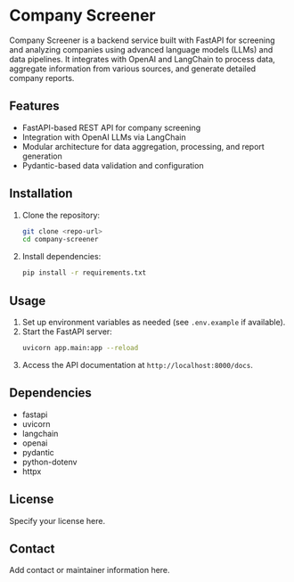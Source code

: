# Company Screener

Company Screener is a backend service built with FastAPI for screening and analyzing companies using advanced language models (LLMs) and data pipelines. It integrates with OpenAI and LangChain to process data, aggregate information from various sources, and generate detailed company reports.

## Features
- FastAPI-based REST API for company screening
- Integration with OpenAI LLMs via LangChain
- Modular architecture for data aggregation, processing, and report generation
- Pydantic-based data validation and configuration

## Installation
1. Clone the repository:
   ```bash
   git clone <repo-url>
   cd company-screener
   ```
2. Install dependencies:
   ```bash
   pip install -r requirements.txt
   ```

## Usage
1. Set up environment variables as needed (see `.env.example` if available).
2. Start the FastAPI server:
   ```bash
   uvicorn app.main:app --reload
   ```
3. Access the API documentation at `http://localhost:8000/docs`.

## Dependencies
- fastapi
- uvicorn
- langchain
- openai
- pydantic
- python-dotenv
- httpx

## License
Specify your license here.

## Contact
Add contact or maintainer information here.
